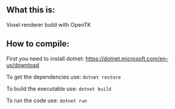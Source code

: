 ## What this is:
Voxel renderer build with OpenTK

## How to compile:

First you need to install dotnet: https://dotnet.microsoft.com/en-us/download

To get the dependencies use:
``
dotnet restore
``

To build the executable use:
``
dotnet build
``

To run the code use:
``
dotnet run
``
